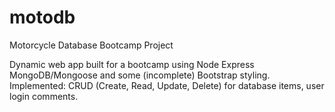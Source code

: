 # motodb

Motorcycle Database Bootcamp Project

Dynamic web app built for a bootcamp using Node Express MongoDB/Mongoose and some (incomplete) Bootstrap styling.
Implemented:
  CRUD (Create, Read, Update, Delete) for database items, user login comments.
